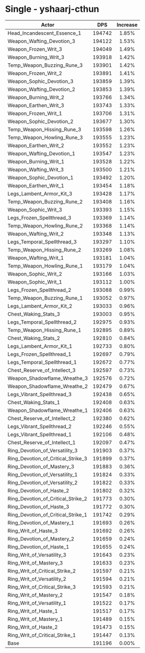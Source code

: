 # Single - yshaarj-cthun
| Actor | DPS | Increase |
|---|:---:|:---:|
|Head_Incandescent_Essence_1|194742|1.85%|
|Weapon_Wafting_Devotion_3|194122|1.53%|
|Weapon_Frozen_Writ_3|194049|1.49%|
|Weapon_Burning_Writ_3|193918|1.42%|
|Temp_Weapon_Buzzing_Rune_3|193901|1.42%|
|Weapon_Frozen_Writ_2|193891|1.41%|
|Weapon_Sophic_Devotion_3|193859|1.39%|
|Weapon_Wafting_Devotion_2|193853|1.39%|
|Weapon_Burning_Writ_2|193766|1.34%|
|Weapon_Earthen_Writ_3|193743|1.33%|
|Weapon_Frozen_Writ_1|193706|1.31%|
|Weapon_Sophic_Devotion_2|193677|1.30%|
|Temp_Weapon_Hissing_Rune_3|193598|1.26%|
|Temp_Weapon_Howling_Rune_3|193555|1.23%|
|Weapon_Earthen_Writ_2|193552|1.23%|
|Weapon_Wafting_Devotion_1|193547|1.23%|
|Weapon_Burning_Writ_1|193528|1.22%|
|Weapon_Wafting_Writ_3|193500|1.21%|
|Weapon_Sophic_Devotion_1|193492|1.20%|
|Weapon_Earthen_Writ_1|193454|1.18%|
|Legs_Lambent_Armor_Kit_3|193428|1.17%|
|Temp_Weapon_Buzzing_Rune_2|193408|1.16%|
|Weapon_Sophic_Writ_3|193393|1.15%|
|Legs_Frozen_Spellthread_3|193369|1.14%|
|Temp_Weapon_Howling_Rune_2|193368|1.14%|
|Weapon_Wafting_Writ_2|193348|1.13%|
|Legs_Temporal_Spellthread_3|193297|1.10%|
|Temp_Weapon_Hissing_Rune_2|193269|1.08%|
|Weapon_Wafting_Writ_1|193181|1.04%|
|Temp_Weapon_Howling_Rune_1|193179|1.04%|
|Weapon_Sophic_Writ_2|193166|1.03%|
|Weapon_Sophic_Writ_1|193112|1.00%|
|Legs_Frozen_Spellthread_2|193088|0.99%|
|Temp_Weapon_Buzzing_Rune_1|193052|0.97%|
|Legs_Lambent_Armor_Kit_2|193033|0.96%|
|Chest_Waking_Stats_3|193003|0.95%|
|Legs_Temporal_Spellthread_2|192975|0.93%|
|Temp_Weapon_Hissing_Rune_1|192895|0.89%|
|Chest_Waking_Stats_2|192810|0.84%|
|Legs_Lambent_Armor_Kit_1|192733|0.80%|
|Legs_Frozen_Spellthread_1|192697|0.79%|
|Legs_Temporal_Spellthread_1|192672|0.77%|
|Chest_Reserve_of_Intellect_3|192597|0.73%|
|Weapon_Shadowflame_Wreathe_3|192576|0.72%|
|Weapon_Shadowflame_Wreathe_2|192479|0.67%|
|Legs_Vibrant_Spellthread_3|192438|0.65%|
|Chest_Waking_Stats_1|192408|0.63%|
|Weapon_Shadowflame_Wreathe_1|192406|0.63%|
|Chest_Reserve_of_Intellect_2|192380|0.62%|
|Legs_Vibrant_Spellthread_2|192246|0.55%|
|Legs_Vibrant_Spellthread_1|192106|0.48%|
|Chest_Reserve_of_Intellect_1|192097|0.47%|
|Ring_Devotion_of_Versatility_3|191903|0.37%|
|Ring_Devotion_of_Critical_Strike_3|191899|0.37%|
|Ring_Devotion_of_Mastery_3|191883|0.36%|
|Ring_Devotion_of_Versatility_1|191824|0.33%|
|Ring_Devotion_of_Versatility_2|191822|0.33%|
|Ring_Devotion_of_Haste_2|191802|0.32%|
|Ring_Devotion_of_Critical_Strike_2|191773|0.30%|
|Ring_Devotion_of_Haste_3|191772|0.30%|
|Ring_Devotion_of_Critical_Strike_1|191742|0.29%|
|Ring_Devotion_of_Mastery_1|191693|0.26%|
|Ring_Writ_of_Haste_3|191692|0.26%|
|Ring_Devotion_of_Mastery_2|191659|0.24%|
|Ring_Devotion_of_Haste_1|191655|0.24%|
|Ring_Writ_of_Versatility_3|191643|0.23%|
|Ring_Writ_of_Mastery_3|191633|0.23%|
|Ring_Writ_of_Critical_Strike_2|191597|0.21%|
|Ring_Writ_of_Versatility_2|191594|0.21%|
|Ring_Writ_of_Critical_Strike_3|191593|0.21%|
|Ring_Writ_of_Mastery_2|191547|0.18%|
|Ring_Writ_of_Versatility_1|191522|0.17%|
|Ring_Writ_of_Haste_1|191517|0.17%|
|Ring_Writ_of_Mastery_1|191489|0.15%|
|Ring_Writ_of_Haste_2|191473|0.15%|
|Ring_Writ_of_Critical_Strike_1|191447|0.13%|
|Base|191196|0.00%|
